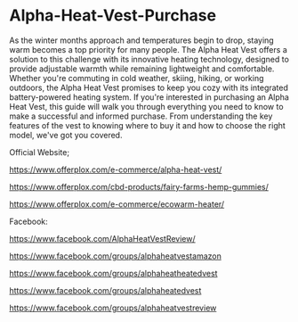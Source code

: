 # Alpha-Heat-Vest-Purchase

As the winter months approach and temperatures begin to drop, staying warm becomes a top priority for many people. The Alpha Heat Vest offers a solution to this challenge with its innovative heating technology, designed to provide adjustable warmth while remaining lightweight and comfortable. Whether you're commuting in cold weather, skiing, hiking, or working outdoors, the Alpha Heat Vest promises to keep you cozy with its integrated battery-powered heating system.
If you're interested in purchasing an Alpha Heat Vest, this guide will walk you through everything you need to know to make a successful and informed purchase. From understanding the key features of the vest to knowing where to buy it and how to choose the right model, we've got you covered.

Official Website;

https://www.offerplox.com/e-commerce/alpha-heat-vest/

https://www.offerplox.com/cbd-products/fairy-farms-hemp-gummies/

https://www.offerplox.com/e-commerce/ecowarm-heater/

Facebook:

https://www.facebook.com/AlphaHeatVestReview/

https://www.facebook.com/groups/alphaheatvestamazon

https://www.facebook.com/groups/alphaheatheatedvest

https://www.facebook.com/groups/alphaheatedvest

https://www.facebook.com/groups/alphaheatvestreview

